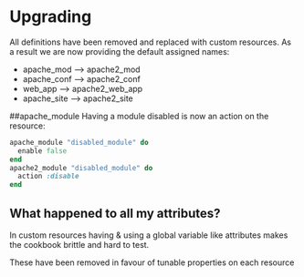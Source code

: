 # Upgrading
All definitions have been removed and replaced with custom resources. 
As a result we are now providing the default assigned names:

-  apache_mod --> apache2_mod
-  apache_conf --> apache2_conf
-  web_app --> apache2_web_app
-  apache_site --> apache2_site

##apache_module
Having a module disabled is now an action on the resource:

```ruby
apache_module "disabled_module" do
  enable false
end
apache2_module "disabled_module" do
  action :disable
end
```

## What happened to all my attributes?
In custom resources having & using a global variable like attributes makes the cookbook brittle and hard to test. 

These have been removed in favour of tunable properties on each resource
